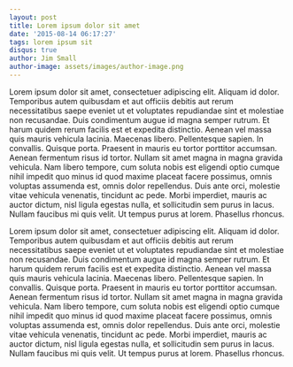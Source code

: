 ```yaml
---
layout: post
title: Lorem ipsum dolor sit amet
date: '2015-08-14 06:17:27'
tags: lorem ipsum sit
disqus: true
author: Jim Small
author-image: assets/images/author-image.png
---
```


Lorem ipsum dolor sit amet, consectetuer adipiscing elit. Aliquam id dolor. 
Temporibus autem quibusdam et aut officiis debitis aut rerum necessitatibus saepe eveniet ut et voluptates repudiandae sint et molestiae non recusandae. 
Duis condimentum augue id magna semper rutrum. Et harum quidem rerum facilis est et expedita distinctio. 
Aenean vel massa quis mauris vehicula lacinia. Maecenas libero. Pellentesque sapien. In convallis. Quisque porta. 
Praesent in mauris eu tortor porttitor accumsan. Aenean fermentum risus id tortor. Nullam sit amet magna in magna gravida vehicula. 
Nam libero tempore, cum soluta nobis est eligendi optio cumque nihil impedit quo minus id quod maxime placeat facere possimus, omnis voluptas assumenda est, omnis dolor repellendus. 
Duis ante orci, molestie vitae vehicula venenatis, tincidunt ac pede. 
Morbi imperdiet, mauris ac auctor dictum, nisl ligula egestas nulla, et sollicitudin sem purus in lacus. 
Nullam faucibus mi quis velit. Ut tempus purus at lorem. Phasellus rhoncus.

Lorem ipsum dolor sit amet, consectetuer adipiscing elit. Aliquam id dolor. 
Temporibus autem quibusdam et aut officiis debitis aut rerum necessitatibus saepe eveniet ut et voluptates repudiandae sint et molestiae non recusandae. 
Duis condimentum augue id magna semper rutrum. Et harum quidem rerum facilis est et expedita distinctio. 
Aenean vel massa quis mauris vehicula lacinia. Maecenas libero. Pellentesque sapien. In convallis. Quisque porta. 
Praesent in mauris eu tortor porttitor accumsan. Aenean fermentum risus id tortor. Nullam sit amet magna in magna gravida vehicula. 
Nam libero tempore, cum soluta nobis est eligendi optio cumque nihil impedit quo minus id quod maxime placeat facere possimus, omnis voluptas assumenda est, omnis dolor repellendus. 
Duis ante orci, molestie vitae vehicula venenatis, tincidunt ac pede. 
Morbi imperdiet, mauris ac auctor dictum, nisl ligula egestas nulla, et sollicitudin sem purus in lacus. 
Nullam faucibus mi quis velit. Ut tempus purus at lorem. Phasellus rhoncus.
